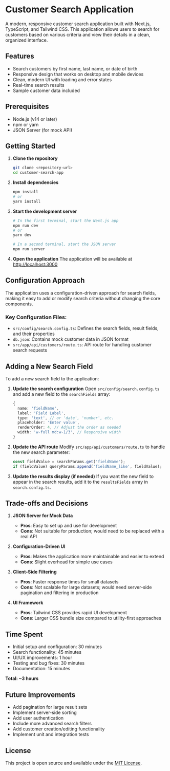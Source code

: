 # Customer Search Application

A modern, responsive customer search application built with Next.js, TypeScript, and Tailwind CSS. This application allows users to search for customers based on various criteria and view their details in a clean, organized interface.

## Features

- Search customers by first name, last name, or date of birth
- Responsive design that works on desktop and mobile devices
- Clean, modern UI with loading and error states
- Real-time search results
- Sample customer data included

## Prerequisites

- Node.js (v14 or later)
- npm or yarn
- JSON Server (for mock API)

## Getting Started

1. **Clone the repository**
   ```bash
   git clone <repository-url>
   cd customer-search-app
   ```

2. **Install dependencies**
   ```bash
   npm install
   # or
   yarn install
   ```

3. **Start the development server**
   ```bash
   # In the first terminal, start the Next.js app
   npm run dev
   # or
   yarn dev

   # In a second terminal, start the JSON server
   npm run server
   ```

4. **Open the application**
   The application will be available at [http://localhost:3000](http://localhost:3000)

## Configuration Approach

The application uses a configuration-driven approach for search fields, making it easy to add or modify search criteria without changing the core components.

### Key Configuration Files:

- `src/config/search.config.ts`: Defines the search fields, result fields, and their properties
- `db.json`: Contains mock customer data in JSON format
- `src/app/api/customers/route.ts`: API route for handling customer search requests

## Adding a New Search Field

To add a new search field to the application:

1. **Update the search configuration**
   Open `src/config/search.config.ts` and add a new field to the `searchFields` array:

   ```typescript
   {
     name: 'fieldName',
     label: 'Field Label',
     type: 'text', // or 'date', 'number', etc.
     placeholder: 'Enter value',
     renderOrder: 4, // Adjust the order as needed
     width: 'w-full md:w-1/3', // Responsive width
   }
   ```

2. **Update the API route**
   Modify `src/app/api/customers/route.ts` to handle the new search parameter:

   ```typescript
   const fieldValue = searchParams.get('fieldName');
   if (fieldValue) queryParams.append('fieldName_like', fieldValue);
   ```

3. **Update the results display (if needed)**
   If you want the new field to appear in the search results, add it to the `resultsFields` array in `search.config.ts`.

## Trade-offs and Decisions

1. **JSON Server for Mock Data**
   - **Pros**: Easy to set up and use for development
   - **Cons**: Not suitable for production; would need to be replaced with a real API

2. **Configuration-Driven UI**
   - **Pros**: Makes the application more maintainable and easier to extend
   - **Cons**: Slight overhead for simple use cases

3. **Client-Side Filtering**
   - **Pros**: Faster response times for small datasets
   - **Cons**: Not scalable for large datasets; would need server-side pagination and filtering in production

4. **UI Framework**
   - **Pros**: Tailwind CSS provides rapid UI development
   - **Cons**: Larger CSS bundle size compared to utility-first approaches

## Time Spent

- Initial setup and configuration: 30 minutes
- Search functionality: 45 minutes
- UI/UX improvements: 1 hour
- Testing and bug fixes: 30 minutes
- Documentation: 15 minutes

**Total: ~3 hours**

## Future Improvements

- Add pagination for large result sets
- Implement server-side sorting
- Add user authentication
- Include more advanced search filters
- Add customer creation/editing functionality
- Implement unit and integration tests

## License

This project is open source and available under the [MIT License](LICENSE).
